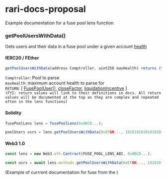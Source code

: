 # rari-docs-proposal
Example documentation for a fuse pool lens function

### getPoolUsersWithData()
Gets users and their data in a fuse pool under a given account [health](docs.rari.capital/fuse#FusePoolUser) 
#### fERC20 / FEther
```js
getPoolUsersWithData(address Comptroller, uint256 maxHealth) returns (tuple[], uint256, uint256)
```
`Comptroller`: Pool to parse <br />
`maxHealth`: maximum account health to parse for <br />
`RETURN`: [ [FusePoolUser[]](docs.rari.capital/fuse#FusePoolUser), [closeFactor](docs.rari.capital/fuse#FusePoolUser), [liquidationIncentive](docs.rari.capital/fuse#FusePoolUser) ] <br />
`(FYI: return values will link to their definitions in docs. All return values will be documented at the top as they are complex and repeated often in the lens functions)`

#### Solidity
```js
fusePoolLens lens = fusePoolLens(0xABCD...);

poolUsers usrs = lens.getPoolUsersWithData(0xEFGH..., 101010101010101010);
```
#### Web3 1.0
```js	
const lens = new Web3.eth.Contract(FUSE_POOL_LENS_ABI, 0xABCD...);

const usrs = await lens.methods.getPoolUsersWithData(0xEFGH..., 101010101010101010);
```
(Example of currrent documentation for fuse from the )
